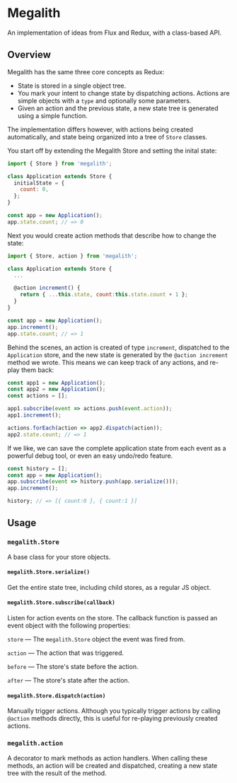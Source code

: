 # Megalith

An implementation of ideas from Flux and Redux, with a class-based API.

## Overview

Megalith has the same three core concepts as Redux:

- State is stored in a single object tree.
- You mark your intent to change state by dispatching actions. Actions are
  simple objects with a `type` and optionally some parameters.
- Given an action and the previous state, a new state tree is generated using a
  simple function.

The implementation differs however, with actions being created automatically,
and state being organized into a tree of `Store` classes.

You start off by extending the Megalith Store and setting the inital state:

```js
import { Store } from 'megalith';

class Application extends Store {
  initialState = {
    count: 0,
  };
}

const app = new Application();
app.state.count; // => 0
```

Next you would create action methods that describe how to change the state:

```js
import { Store, action } from 'megalith';

class Application extends Store {
  ...

  @action increment() {
    return { ...this.state, count:this.state.count + 1 };
  }
}

const app = new Application();
app.increment();
app.state.count; // => 1
```

Behind the scenes, an action is created of type `increment`, dispatched to the
`Application` store, and the new state is generated by the `@action increment`
method we wrote. This means we can keep track of any actions, and re-play them
back:

```js
const app1 = new Application();
const app2 = new Application();
const actions = [];

app1.subscribe(event => actions.push(event.action));
app1.increment();

actions.forEach(action => app2.dispatch(action));
app2.state.count; // => 1
```

If we like, we can save the complete application state from each event as a
powerful debug tool, or even an easy undo/redo feature.

```js
const history = [];
const app = new Application();
app.subscribe(event => history.push(app.serialize()));
app.increment();

history; // => [{ count:0 }, { count:1 }]
```

## Usage

### `megalith.Store`

A base class for your store objects.

#### `megalith.Store.serialize()`

Get the entire state tree, including child stores, as a regular JS object.

#### `megalith.Store.subscribe(callback)`

Listen for action events on the store. The callback function is passed an event
object with the following properties:

`store` — The `megalith.Store` object the event was fired from.

`action` — The action that was triggered.

`before` — The store's state before the action.

`after` — The store's state after the action.

#### `megalith.Store.dispatch(action)`

Manually trigger actions. Although you typically trigger actions by calling
`@action` methods directly, this is useful for re-playing previously created
actions.

### `megalith.action`

A decorator to mark methods as action handlers. When calling these methods, an
action will be created and dispatched, creating a new state tree with the result
of the method.
